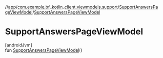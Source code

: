 //[app](../../../index.md)/[com.example.bf_kotlin_client.viewmodels.support](../index.md)/[SupportAnswersPageViewModel](index.md)/[SupportAnswersPageViewModel](-support-answers-page-view-model.md)

# SupportAnswersPageViewModel

[androidJvm]\
fun [SupportAnswersPageViewModel](-support-answers-page-view-model.md)()
